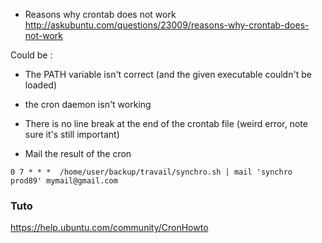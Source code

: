 * Reasons why crontab does not work    
http://askubuntu.com/questions/23009/reasons-why-crontab-does-not-work

Could be : 
* The PATH variable isn't correct (and the given executable couldn't be loaded)
* the cron daemon isn't working
* There is no line break at the end of the crontab file (weird error, note sure it's still important)

* Mail the result of the cron   
``` 
0 7 * * *  /home/user/backup/travail/synchro.sh | mail 'synchro prod89' mymail@gmail.com
```

### Tuto

https://help.ubuntu.com/community/CronHowto